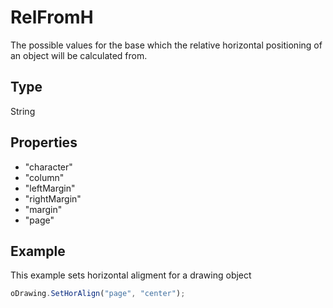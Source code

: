 # RelFromH

The possible values for the base which the relative horizontal positioning of an object will be calculated from.

## Type

String

## Properties

- "character" 
- "column" 
- "leftMargin" 
- "rightMargin" 
- "margin" 
- "page"

## Example

This example sets horizontal aligment for a drawing object

```javascript
oDrawing.SetHorAlign("page", "center");
```